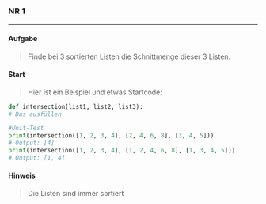 ### NR 1

---

#### Aufgabe

> Finde bei 3 sortierten Listen die Schnittmenge dieser 3 Listen.

#### Start

> Hier ist ein Beispiel und etwas Startcode:

```py
def intersection(list1, list2, list3):
# Das ausfüllen

#Unit-Test
print(intersection([1, 2, 3, 4], [2, 4, 6, 8], [3, 4, 5]))
# Output: [4]
print(intersection([1, 2, 3, 4], [1, 2, 4, 6, 8], [1, 3, 4, 5]))
# Output: [1, 4]
```

#### Hinweis

> Die Listen sind immer sortiert

